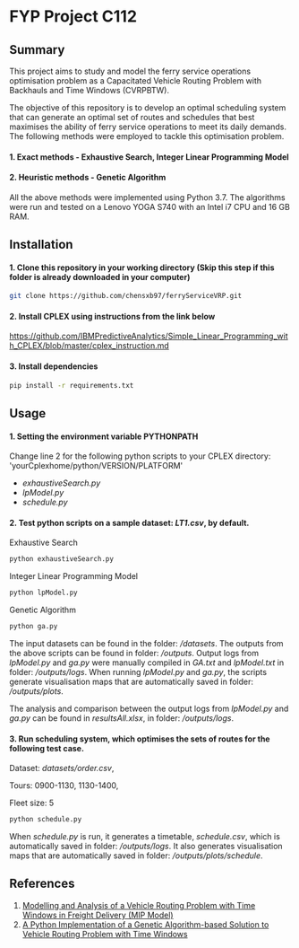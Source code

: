 # FYP Project C112

## Summary
This project aims to study and model the ferry service operations optimisation problem as a Capacitated Vehicle Routing Problem with Backhauls and Time Windows (CVRPBTW).

The objective of this repository is to develop an optimal scheduling system that can generate an optimal set of routes and schedules that best maximises the ability of ferry service operations to meet its daily demands. The following methods were employed to tackle this optimisation problem.

#### 1. Exact methods - Exhaustive Search, Integer Linear Programming Model
#### 2. Heuristic methods - Genetic Algorithm

All the above methods were implemented using Python 3.7.
The algorithms were run and tested on a Lenovo YOGA S740 with an Intel i7 CPU and 16 GB RAM.

## Installation

#### 1. Clone this repository in your working directory (Skip this step if this folder is already downloaded in your computer)

```bash
git clone https://github.com/chensxb97/ferryServiceVRP.git
```

#### 2. Install CPLEX using instructions from the link below

https://github.com/IBMPredictiveAnalytics/Simple_Linear_Programming_with_CPLEX/blob/master/cplex_instruction.md


#### 3. Install dependencies

```bash
pip install -r requirements.txt 
```

## Usage

#### 1. Setting the environment variable PYTHONPATH

Change line 2 for the following python scripts to your CPLEX directory: 'yourCplexhome/python/VERSION/PLATFORM'

- *exhaustiveSearch.py*
- *lpModel.py*
- *schedule.py*

#### 2. Test python scripts on a sample dataset: *LT1.csv*, by default. 

Exhaustive Search
```python
python exhaustiveSearch.py
```
Integer Linear Programming Model
```python
python lpModel.py
```
Genetic Algorithm
```python
python ga.py
```
The input datasets can be found in the folder: */datasets*.
The outputs from the above scripts can be found in folder: */outputs*.
Output logs from *lpModel.py* and *ga.py* were manually compiled in *GA.txt* and *lpModel.txt* in folder: */outputs/logs*.
When running *lpModel.py* and *ga.py*, the scripts generate visualisation maps that are automatically saved in folder: */outputs/plots*.

The analysis and comparison between the output logs from *lpModel.py* and *ga.py* can be found in *resultsAll.xlsx*, in folder: */outputs/logs*.

#### 3. Run scheduling system, which optimises the sets of routes for the following test case.

Dataset: *datasets/order.csv*,

Tours: 0900-1130, 1130-1400,

Fleet size: 5

```python
python schedule.py
```

When *schedule.py* is run, it generates a timetable, *schedule.csv*, which is automatically saved in folder: */outputs/logs*.
It also generates visualisation maps that are automatically saved in folder: */outputs/plots/schedule*.

## References
1. [Modelling and Analysis of a Vehicle Routing Problem with Time Windows in Freight Delivery (MIP Model)](https://github.com/dungtran209/Modelling-and-Analysis-of-a-Vehicle-Routing-Problem-with-Time-Windows-in-Freight-Delivery/blob/master/algorithm/VRPTW%20MIP%20Model.pdf)
2. [A Python Implementation of a Genetic Algorithm-based Solution to Vehicle Routing Problem with Time Windows](https://github.com/iRB-Lab/py-ga-VRPTW/tree/c8cab16278b05e9bd641e3afe0b55a34c6c67773)




